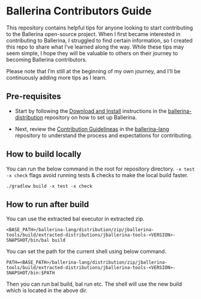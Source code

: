 # Ballerina Contributors Guide

This repository contains helpful tips for anyone looking to start contributing to the Ballerina open-source project. When I first became interested in contributing to Ballerina, I struggled to find certain information, so I created this repo to share what I’ve learned along the way. While these tips may seem simple, I hope they will be valuable to others on their journey to becoming Ballerina contributors.

Please note that I’m still at the beginning of my own journey, and I’ll be continuously adding more tips as I learn.

## Pre-requisites

- Start by following the [Download and Install](https://github.com/ballerina-platform/ballerina-distribution?tab=readme-ov-file#download-and-install) instructions in the [ballerina-distribution](https://github.com/ballerina-platform/ballerina-distribution) repository on how to set up Ballerina.

- Next, review the [Contribution Guidelineas](https://github.com/ballerina-platform/ballerina-lang/blob/master/CONTRIBUTING.md) in the [ballerina-lang](https://github.com/ballerina-platform/ballerina-lang) repository to understand the process and expectations for contributing.

## How to build locally

You can run the below command in the root for repository directory. `-x test -x check` flags avoid running tests & checks to make the local build faster.

```shell
./gradlew build -x test -x check
```

## How to run after build

You can use the extracted bal executor in extracted zip.

```shell
<BASE_PATH>/ballerina-lang/distribution/zip/jballerina-tools/build/extracted-distributions/jballerina-tools-<VERSION>-SNAPSHOT/bin/bal build
```

You can set the path for the current shell using below command.

```shell
PATH=<BASE_PATH>/ballerina-lang/distribution/zip/jballerina-tools/build/extracted-distributions/jballerina-tools-<VERSION>-SNAPSHOT/bin:$PATH
```

Then you can run bal build, bal run etc. The shell will use the new build which is located in the above dir.
